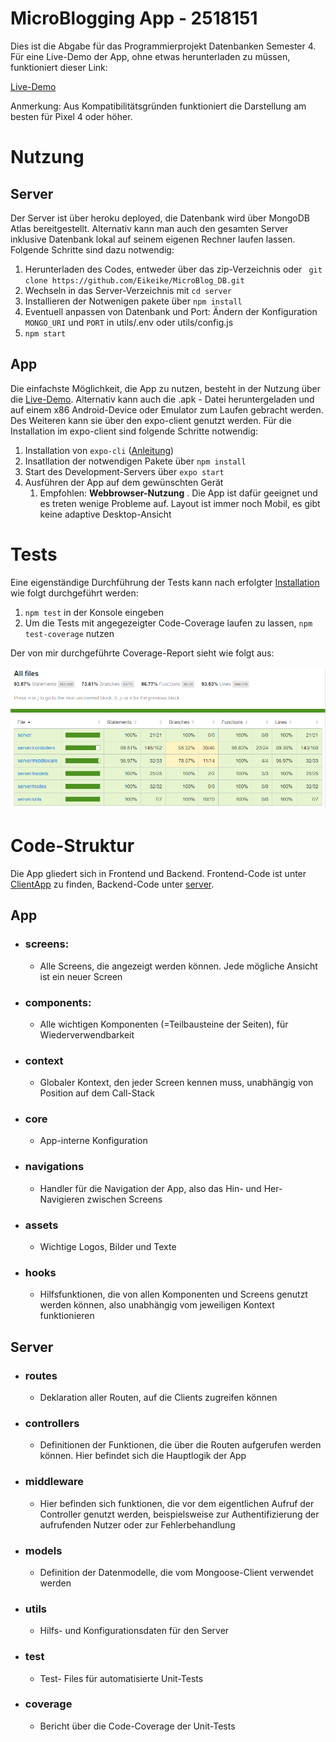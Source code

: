 # MicroBlogging App - 2518151
Dies ist die Abgabe für das Programmierprojekt Datenbanken Semester 4.
Für eine Live-Demo der App, ohne etwas herunterladen zu müssen, funktioniert dieser Link:

[Live-Demo](https://appetize.io/app/c6z4zye74phbxerpmmay8p22jw?device=pixel4&scale=75&orientation=portrait&osVersion=10.0)

Anmerkung: Aus Kompatibilitätsgründen funktioniert die Darstellung am besten für Pixel 4 oder höher.

# Nutzung

## Server

Der Server ist über heroku deployed, die Datenbank wird über MongoDB Atlas bereitgestellt. Alternativ kann man auch den gesamten Server inklusive Datenbank lokal auf seinem eigenen Rechner laufen lassen. Folgende Schritte sind dazu notwendig: 

1. Herunterladen des Codes, entweder über das zip-Verzeichnis oder ` git clone https://github.com/Eikeike/MicroBlog_DB.git`
2. Wechseln in das Server-Verzeichnis mit `cd server`
3. Installieren der Notwenigen pakete über `npm install`
4. Eventuell anpassen von Datenbank und Port: Ändern der Konfiguration `MONGO_URI` und `PORT` in utils/.env oder utils/config.js
5. ``npm start``

## App
Die einfachste Möglichkeit, die App zu nutzen, besteht in der Nutzung über die  [Live-Demo](https://appetize.io/app/c6z4zye74phbxerpmmay8p22jw?device=pixel4&scale=75&orientation=portrait&osVersion=10.0). Alternativ kann auch die .apk - Datei heruntergeladen und auf einem x86 Android-Device oder Emulator zum Laufen gebracht werden.
Des Weiteren kann sie über den expo-client genutzt werden. Für die Installation im expo-client sind folgende Schritte notwendig:
1. Installation von `expo-cli` ([Anleitung](https://docs.expo.io/get-started/installation/))
2. Insatllation der notwendigen Pakete über `npm install`
3. Start des Development-Servers über `expo start`
4. Ausführen der App auf dem gewünschten Gerät
   1. Empfohlen:  **Webbrowser-Nutzung** . Die App ist dafür geeignet und es treten wenige Probleme auf. Layout ist immer noch Mobil, es gibt keine adaptive Desktop-Ansicht

# Tests
Eine eigenständige Durchführung der Tests kann nach erfolgter [Installation](#nutzung) wie folgt durchgeführt werden:
1. `npm test` in der Konsole eingeben
2. Um die Tests mit angegezeigter Code-Coverage laufen zu lassen, `npm test-coverage` nutzen

Der von mir durchgeführte Coverage-Report sieht wie folgt aus:

![Coverage report](https://github.com/Eikeike/MicroBlog_DB/blob/main/server/coverage/coverage.png)

# Code-Struktur
Die App gliedert sich in Frontend und Backend. Frontend-Code ist unter [ClientApp](../ClientApp) zu finden, Backend-Code unter [server](../server).

## App
- ### screens: 
  - Alle Screens, die angezeigt werden können. Jede mögliche Ansicht ist ein neuer Screen
- ### components:
  - Alle wichtigen Komponenten (=Teilbausteine der Seiten), für Wiederverwendbarkeit
- ### context
  - Globaler Kontext, den jeder Screen kennen muss, unabhängig von Position auf dem Call-Stack
- ### core
  - App-interne Konfiguration
- ### navigations
  - Handler für die Navigation der App, also das Hin- und Her- Navigieren zwischen Screens
- ### assets
  - Wichtige Logos, Bilder und Texte
- ### hooks
  - Hilfsfunktionen, die von allen Komponenten und Screens genutzt werden können, also unabhängig vom jeweiligen Kontext funktionieren

## Server

- ### routes
  - Deklaration aller Routen, auf die Clients zugreifen können
- ### controllers
  - Definitionen der Funktionen, die über die Routen aufgerufen werden können. Hier befindet sich die Hauptlogik der App
 - ### middleware
    - Hier befinden sich funktionen, die vor dem eigentlichen Aufruf der Controller genutzt werden, beispielsweise zur Authentifizierung der aufrufenden Nutzer oder zur Fehlerbehandlung
- ### models
  - Definition der Datenmodelle, die vom Mongoose-Client verwendet werden
- ### utils
  - Hilfs- und Konfigurationsdaten für den Server
- ### test
  - Test- Files für automatisierte Unit-Tests
- ### coverage
  - Bericht über die Code-Coverage der Unit-Tests 
